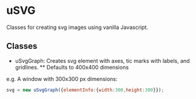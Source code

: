 # uSVG
Classes for creating svg images using vanilla Javascript.

## Classes

* uSvgGraph: Creates svg element with axes, tic marks with labels, and gridlines.
** Defaults to 400x400 dimensions

e.g. A window with 300x300 px dimensions:
```javascript
svg = new uSvgGraph({elementInfo:{width:300,height:300}});
```
